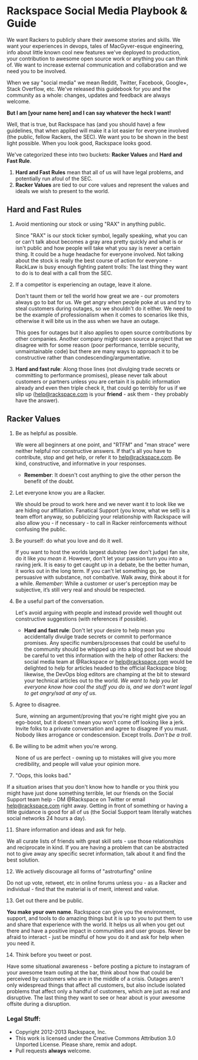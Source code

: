 # Rackspace Social Media Playbook & Guide

We want Rackers to publicly share their awesome stories and skills. We want your experiences in devops, tales of MacGyver-esque engineering, info about little known cool new features we've deployed to production, your contribution to awesome open source work or anything you can think of. We want to increase external communication and collaboration and we need you to be involved.

When we say "social media" we mean Reddit, Twitter, Facebook, Google+, Stack Overflow, etc. We've released this guidebook for *you* and the community as a whole: changes, updates and feedback are always welcome.

**But I am [your name here] and I can say whatever the heck I want!**

Well, that is true, but Rackspace has (and you should have) a few guidelines, that when applied will make it a lot easier for everyone involved (the public, fellow Rackers, the SEC). We want you to be shown in the best light possible. When you look good, Rackspace looks good.

We've categorized these into two buckets: **Racker Values** and **Hard and Fast Rule**.

1. **Hard and Fast Rules** mean that all of us will have legal problems, and potentially run afoul of the SEC.
2. **Racker Values** are tied to our core values and represent the values and ideals we wish to present to the world.


## Hard and Fast Rules

1. Avoid mentioning our stock or using "RAX" in anything public.
   
   Since "RAX" is our stock ticker symbol, legally speaking, what you can or can't talk about becomes a gray area pretty quickly and what is or isn't public and how people will take what you say is never a certain thing. It could be a huge headache for everyone involved. Not talking about the stock is really the best course of action for everyone - RackLaw is busy enough fighting patent trolls: The last thing they want to do is to deal with a call from the SEC.

2. If a competitor is experiencing an outage, leave it alone.
   
   Don't taunt them or tell the world how great we are - our promoters always go to bat for us. We get angry when people poke at us and try to steal customers during outages, so we shouldn't do it either. We need to be the example of professionalism when it comes to scenarios like this, otherwise it will bite us in the ass when we have an outage.
    
   This goes for outages but it also applies to open source contributions by other companies.  Another company might open source a project that we disagree with for some reason (poor performance, terrible security, unmaintainable code) but there are many ways to approach it to be constructive rather than condescending/argumentative.

7. **Hard and fast rule**: Along those lines (not divulging trade secrets or committing to performance promises), please never talk about customers or partners unless you are certain it is public information already and even then triple check it, that could go terribly for us if we slip up (help@rackspace.com is your **friend** - ask them - they probably have the answer).


## Racker Values

1. Be as helpful as possible.

   We were all beginners at one point, and "RTFM" and "man strace" were neither helpful nor constructive answers. If that's all you have to contribute, stop and get help, or refer it to help@rackspace.com. Be kind, constructive, and informative in your responses. 
    * **Remember**: It doesn't cost anything to give the other person the benefit of the doubt.

2. Let everyone know you are a Racker. 

   We should be proud to work here and we never want it to look like we are hiding our affiliation. Fanatical Support (you know, what we sell) is a team effort anyway, so publicizing your relationship with Rackspace will also allow you - if necessary - to call in Racker reinforcements without confusing the public.

3. Be yourself: do what you love and do it well.

   If you want to host the worlds largest dubstep (we don't judge) fan site, do it like *you mean it*. However, don't let your passion turn you into a raving jerk. It is easy to get caught up in a debate, be the better human, it works out in the long term. If you can't let something go, be persuasive with substance, not combative. Walk away, think about it for a while.
    *Remember*: While a customer or user's perception may be subjective, it’s still very real and should be respected.

4. Be a useful part of the conversation.

   Let's avoid arguing with people and instead provide well thought out constructive suggestions (with references if possible).
    * **Hard and fast rule**: Don't let your desire to help mean you accidentally divulge trade secrets or commit to performance promises. Any specific numbers/processes that could be useful to the community should be whipped up into a blog post but we should be careful to vet this information with the help of other Rackers: the social media team at @Rackspace or help@rackspace.com would be delighted to help for articles headed to the official Rackspace blog; likewise, the DevOps blog editors are champing at the bit to steward your technical articles out to the world.  *We want to help you let everyone know how cool the stuff you do is, and we don't want legal to get angry/sad at any of us.*
    
5. Agree to disagree.

   Sure, winning an argument/proving that you're right might give you an ego-boost, but it doesn't mean you won't come off looking like a jerk. Invite folks to a private conversation and agree to disagree if you must. Nobody likes arrogance or condescension. Except trolls. *Don't be a troll*.

6. Be willing to be admit when you're wrong.

   None of us are perfect - owning up to mistakes will give you more credibility, and people will value your opinion more.

10. "Oops, this looks bad."

   If a situation arises that you don't know how to handle or you think you might have just done something terrible, let our friends on the Social Support team help - DM @Rackspace on Twitter or email help@rackspace.com right away. Getting in front of something or having a little guidance is good for all of us (the Social Support team literally watches social networks 24 hours a day).

11. Share information and ideas and ask for help.

   We all curate lists of friends with great skill sets - use those relationships and reciprocate in kind. If you are having a problem that can be abstracted not to give away any specific secret information, talk about it and find the best solution.

12. We actively discourage all forms of "astroturfing" online

   Do not up vote, retweet, etc in online forums unless you - as a Racker and individual - find that the material is of merit, interest and value.

13. Get out there and be public. 

   **You make your own name**. Rackspace can give you the environment, support, and tools to do amazing things but it is up to you to put them to use and share that experience with the world. It helps us all when you get out there and have a positive impact in communities and user groups. Never be afraid to interact - just be mindful of how you do it and ask for help when you need it.

14. Think before you tweet or post. 

   Have some situational awareness - before posting a picture to instagram of your awesome team outing at the bar, think about how that could be perceived by customers who are in the middle of a crisis. Outages aren't only widespread things that affect all customers, but also include isolated problems that affect only a handful of customers, which are just as real and disruptive. The last thing they want to see or hear about is your awesome offsite during a disruption.


### Legal Stuff:

* Copyright 2012-2013 Rackspace, Inc.
* This work is licensed under the Creative Commons Attribution 3.0 Unported License. Please share, remix and adopt.
* Pull requests **always** welcome.
